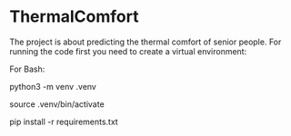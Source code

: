 # ThermalComfort

The project is about predicting the thermal comfort of senior people. For running the code first you need to create a virtual environment:

For Bash: 

python3 -m venv .venv  

source .venv/bin/activate  

pip install -r requirements.txt

